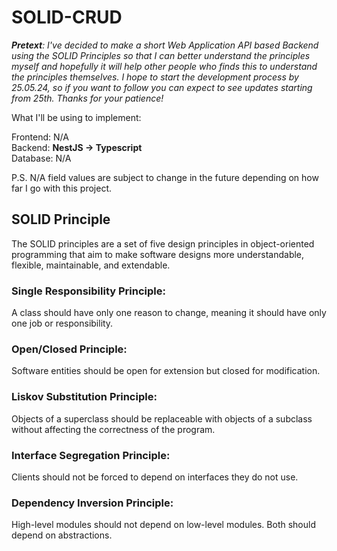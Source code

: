 # SOLID-CRUD
_**Pretext**: I've decided to make a short Web Application API based Backend using the SOLID Principles so that I can better understand the principles myself and hopefully it will help other people who finds this to understand the principles themselves. I hope to start the development process by 25.05.24, so if you want to follow you can expect to see updates starting from 25th. Thanks for your patience!_

What I'll be using to implement:

Frontend: N/A <br> Backend: **NestJS -> Typescript** <br> Database: N/A

P.S. N/A field values are subject to change in the future depending on how far I go with this project.

## SOLID Principle
The SOLID principles are a set of five design principles in object-oriented programming that aim to make software designs more understandable, flexible, maintainable, and extendable. 
### Single Responsibility Principle:
A class should have only one reason to change, meaning it should have only one job or responsibility.
### Open/Closed Principle:
Software entities should be open for extension but closed for modification.
### Liskov Substitution Principle:
Objects of a superclass should be replaceable with objects of a subclass without affecting the correctness of the program.
### Interface Segregation Principle:
Clients should not be forced to depend on interfaces they do not use.
### Dependency Inversion Principle:
High-level modules should not depend on low-level modules. Both should depend on abstractions.
